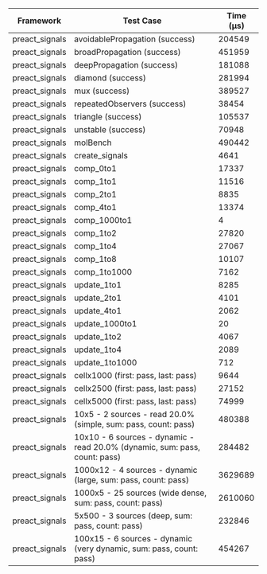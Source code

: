 | Framework | Test Case | Time (μs) |
| --- | --- | --- |
| preact_signals | avoidablePropagation (success) | 204549 |
| preact_signals | broadPropagation (success) | 451959 |
| preact_signals | deepPropagation (success) | 181088 |
| preact_signals | diamond (success) | 281994 |
| preact_signals | mux (success) | 389527 |
| preact_signals | repeatedObservers (success) | 38454 |
| preact_signals | triangle (success) | 105537 |
| preact_signals | unstable (success) | 70948 |
| preact_signals | molBench | 490442 |
| preact_signals | create_signals | 4641 |
| preact_signals | comp_0to1 | 17337 |
| preact_signals | comp_1to1 | 11516 |
| preact_signals | comp_2to1 | 8835 |
| preact_signals | comp_4to1 | 13374 |
| preact_signals | comp_1000to1 | 4 |
| preact_signals | comp_1to2 | 27820 |
| preact_signals | comp_1to4 | 27067 |
| preact_signals | comp_1to8 | 10107 |
| preact_signals | comp_1to1000 | 7162 |
| preact_signals | update_1to1 | 8285 |
| preact_signals | update_2to1 | 4101 |
| preact_signals | update_4to1 | 2062 |
| preact_signals | update_1000to1 | 20 |
| preact_signals | update_1to2 | 4067 |
| preact_signals | update_1to4 | 2089 |
| preact_signals | update_1to1000 | 712 |
| preact_signals | cellx1000 (first: pass, last: pass) | 9644 |
| preact_signals | cellx2500 (first: pass, last: pass) | 27152 |
| preact_signals | cellx5000 (first: pass, last: pass) | 74999 |
| preact_signals | 10x5 - 2 sources - read 20.0% (simple, sum: pass, count: pass) | 480388 |
| preact_signals | 10x10 - 6 sources - dynamic - read 20.0% (dynamic, sum: pass, count: pass) | 284482 |
| preact_signals | 1000x12 - 4 sources - dynamic (large, sum: pass, count: pass) | 3629689 |
| preact_signals | 1000x5 - 25 sources (wide dense, sum: pass, count: pass) | 2610060 |
| preact_signals | 5x500 - 3 sources (deep, sum: pass, count: pass) | 232846 |
| preact_signals | 100x15 - 6 sources - dynamic (very dynamic, sum: pass, count: pass) | 454267 |
